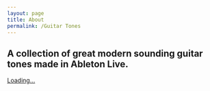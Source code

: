 ```yaml
---
layout: page
title: About
permalink: /Guitar Tones
---
```




## A collection of great modern sounding guitar tones made in Ableton Live.


<script src="https://gumroad.com/js/gumroad-embed.js"></script>
<div class="gumroad-product-embed"><a href="https://raultizze.gumroad.com/l/FriedmanTone">Loading...</a></div>
